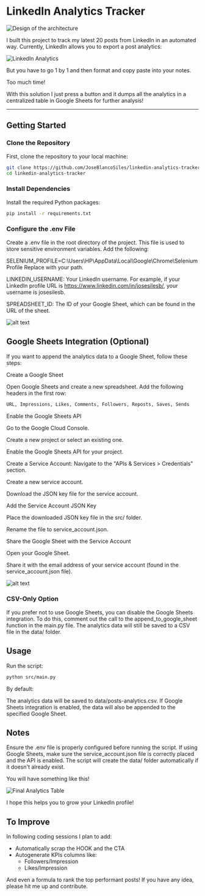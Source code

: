 # LinkedIn Analytics Tracker

![Design of the architecture](architecture-design.png)

I built this project to track my latest 20 posts from LinkedIn in an automated way. Currently, LinkedIn allows you to export a post analytics:

![LinkedIn Analytics](image-1.png)

But you have to go 1 by 1 and then format and copy paste into your notes.

Too much time!

With this solution I just press a button and it dumps all the analytics in a centralized table in Google Sheets for further analysis!

---

## Getting Started

### Clone the Repository
First, clone the repository to your local machine:

```bash
git clone https://github.com/JoseBlancoSiles/linkedin-analytics-tracker.git
cd linkedin-analytics-tracker
```
### Install Dependencies
Install the required Python packages:

```bash
pip install -r requirements.txt
```
### Configure the .env File
Create a .env file in the root directory of the project. This file is used to store sensitive environment variables. Add the following:

SELENIUM_PROFILE=C:\Users\HP\AppData\Local\Google\Chrome\SeleniumProfile Replace with your path.

LINKEDIN_USERNAME: Your LinkedIn username. For example, if your LinkedIn profile URL is https://www.linkedin.com/in/josesilesb/, your username is josesilesb.

SPREADSHEET_ID: The ID of your Google Sheet, which can be found in the URL of the sheet.

![alt text](image-2.png)

## Google Sheets Integration (Optional)
If you want to append the analytics data to a Google Sheet, follow these steps:

Create a Google Sheet

Open Google Sheets and create a new spreadsheet.
Add the following headers in the first row:

```bash
URL, Impressions, Likes, Comments, Followers, Reposts, Saves, Sends
```

Enable the Google Sheets API

Go to the Google Cloud Console.

Create a new project or select an existing one.

Enable the Google Sheets API for your project.

Create a Service Account:
Navigate to the "APIs & Services > Credentials" section.

Create a new service account.

Download the JSON key file for the service account.

Add the Service Account JSON Key

Place the downloaded JSON key file in the src/ folder.

Rename the file to service_account.json.

Share the Google Sheet with the Service Account

Open your Google Sheet.

Share it with the email address of your service account (found in the service_account.json file).

![alt text](image-3.png)

### CSV-Only Option
If you prefer not to use Google Sheets, you can disable the Google Sheets integration. To do this, comment out the call to the append_to_google_sheet function in the main.py file. The analytics data will still be saved to a CSV file in the data/ folder.

## Usage
Run the script:

```bash
python src/main.py
```

By default:

The analytics data will be saved to data/posts-analytics.csv.
If Google Sheets integration is enabled, the data will also be appended to the specified Google Sheet.

## Notes
Ensure the .env file is properly configured before running the script.
If using Google Sheets, make sure the service_account.json file is correctly placed and the API is enabled.
The script will create the data/ folder automatically if it doesn't already exist.

You will have something like this!

![Final Analytics Table](image.png)

I hope this helps you to grow your LinkedIn profile!

## To Improve

In following coding sessions I plan to add:
- Automatically scrap the HOOK and the CTA
- Autogenerate KPIs columns like:
  - Followers/Impression
  - Likes/Impression
  
And even a formula to rank the top performant posts!
If you have any idea, please hit me up and contribute. 